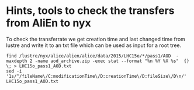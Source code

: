 # Hints, tools to check the transfers from AliEn to nyx

To check the transferrate we get creation time and last changed time from lustre and write it to an txt file which can be used as input for a root tree.
```
find /lustre/nyx/alice/alien/alice/data/2015/LHC15o/*/pass1/AOD  -maxdepth 2 -name aod_archive.zip -exec stat --format "%n %Y %X %s"  {} \; > LHC15o_pass1_AOD.txt
sed -i '1s/^/fileName\/C:modificationTime\/D:creationTime\/D:fileSize\/D\n/' LHC15o_pass1_AOD.txt

```